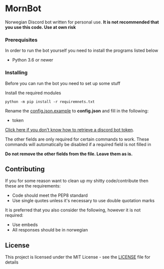 # MornBot

Norwegian Discord bot written for personal use. **It is not recommended that you use this code. Use at own risk**

### Prerequisites

In order to run the bot yourself you need to install the programs listed below

* Python 3.6 or newer

### Installing

Before you can run the bot you need to set up some stuff

Install the required modules

```
python -m pip install -r requiremnets.txt
```

Rename the [config.json.example](config.json.example) to **config.json** and fill in the following:

* token

[Click here if you don't know how to retrieve a discord bot token](https://discordpy.readthedocs.io/en/latest/discord.html).

The other fields are only required for certain commands to work. These commands will automatically be disabled if a required field is not filled in

**Do not remove the other fields from the file. Leave them as is.**

## Contributing

If you for some reason want to clean up my shitty code/contribute then these are the requirements:

* Code should meet the PEP8 standard
* Use single quotes unless it's necessary to use double quotation marks

It is preferred that you also consider the following, however it is not required:

* Use embeds
* All responses should be in norwegian

## License

This project is licensed under the MIT License - see the [LICENSE](LICENSE) file for details



